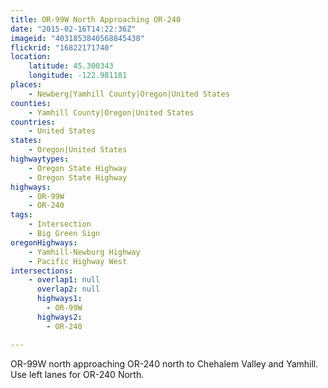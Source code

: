 ```yaml
---
title: OR-99W North Approaching OR-240
date: "2015-02-16T14:22:36Z"
imageid: "4031853840568845438"
flickrid: "16822171740"
location:
    latitude: 45.300343
    longitude: -122.981181
places:
    - Newberg|Yamhill County|Oregon|United States
counties:
    - Yamhill County|Oregon|United States
countries:
    - United States
states:
    - Oregon|United States
highwaytypes:
    - Oregon State Highway
    - Oregon State Highway
highways:
    - OR-99W
    - OR-240
tags:
    - Intersection
    - Big Green Sign
oregonHighways:
    - Yamhill-Newburg Highway
    - Pacific Highway West
intersections:
    - overlap1: null
      overlap2: null
      highways1:
        - OR-99W
      highways2:
        - OR-240

---
```

OR-99W north approaching OR-240 north to Chehalem Valley and Yamhill.  Use left lanes for OR-240 North.